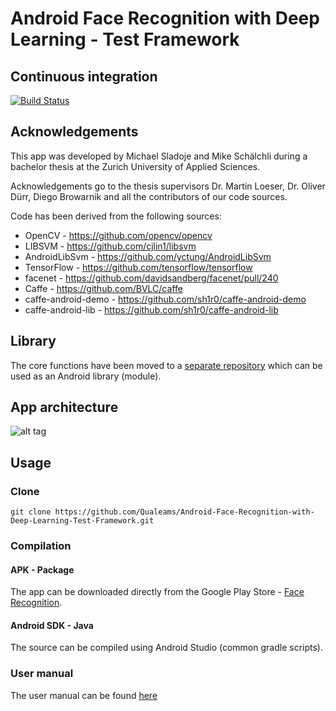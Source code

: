 # Android Face Recognition with Deep Learning - Test Framework

## Continuous integration

[![Build Status](https://travis-ci.org/sofwerx/Android-Face-Recognition-with-Deep-Learning-Test-Framework.svg?branch=master)](https://travis-ci.org/sofwerx/Android-Face-Recognition-with-Deep-Learning-Test-Framework)

## Acknowledgements
This app was developed by Michael Sladoje and Mike Schälchli during a bachelor thesis at the Zurich University of Applied Sciences.

Acknowledgements go to the thesis supervisors Dr. Martin Loeser, Dr. Oliver Dürr, Diego Browarnik and all the contributors of our code sources.

Code has been derived from the following sources:
- OpenCV - https://github.com/opencv/opencv
- LIBSVM - https://github.com/cjlin1/libsvm
- AndroidLibSvm - https://github.com/yctung/AndroidLibSvm
- TensorFlow - https://github.com/tensorflow/tensorflow
- facenet - https://github.com/davidsandberg/facenet/pull/240
- Caffe - https://github.com/BVLC/caffe
- caffe-android-demo - https://github.com/sh1r0/caffe-android-demo
- caffe-android-lib - https://github.com/sh1r0/caffe-android-lib

## Library
The core functions have been moved to a [separate repository](https://github.com/Qualeams/Android-Face-Recognition-with-Deep-Learning-Library.git) which can be used as an Android library (module).

## App architecture
![alt tag](https://github.com/Qualeams/Android-Face-Recognition-with-Deep-Learning/blob/master/AppArchitecture.png)

## Usage
### Clone
```
git clone https://github.com/Qualeams/Android-Face-Recognition-with-Deep-Learning-Test-Framework.git
```

### Compilation
#### APK - Package
The app can be downloaded directly from the Google Play Store - [Face Recognition](https://play.google.com/store/apps/details?id=ch.zhaw.facerecognition).
#### Android SDK - Java
The source can be compiled using Android Studio (common gradle scripts).

### User manual
The user manual can be found [here](https://github.com/Qualeams/Android-Face-Recognition-with-Deep-Learning/blob/master/USER%20MANUAL.md)
